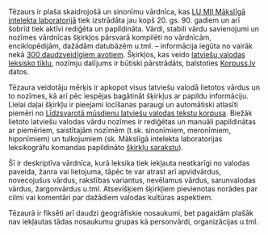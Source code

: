 Tēzaurs ir plaša skaidrojošā un sinonīmu vārdnīca, kas [LU MII Mākslīgā intelekta laboratorijā](https://ailab.lv/) tiek izstrādāta jau kopš 20. gs. 90. gadiem un arī šobrīd tiek aktīvi rediģēta un papildināta. Vārdi, stabili vārdu savienojumi un nozīmes vārdnīcas šķirkļos pārsvarā kompilēti no vārdnīcām, enciklopēdijām, dažādām datubāzēm u.tml. – informācija iegūta no vairāk nekā [300 daudzveidīgiem avotiem](https://tezaurs.lv/_avoti). Šķirkļos, kas veido [latviešu valodas leksisko tīklu](https://wordnet.ailab.lv/), nozīmju dalījums ir būtiski pārstrādāts, balstoties [Korpuss.lv](https://korpuss.lv/) datos.

Tēzaura veidotāju mērķis ir apkopot visus latviešu valodā lietotos vārdus un to nozīmes, kā arī pēc iespējas bagātināt šķirkļus ar papildu informāciju. Lielai daļai šķirkļu ir pieejami locīšanas paraugi un automātiski atlasīti piemēri no [Līdzsvarotā mūsdienu latviešu valodas tekstu korpusa](https://korpuss.lv/id/LVK2018). Biežāk lietoto latviešu valodas vārdu nozīmes ir rediģētas un manuāli papildinātas ar piemēriem, saistītajām nozīmēm (t.sk. sinonīmiem, meronīmiem, hiponīmiem) un tulkojumiem (sk. Mākslīgā intelekta laboratorijas leksikogrāfu komandas papildināto [šķirkļu sarakstu](https://wordnet.ailab.lv/wordlist)).

Šī ir deskriptīva vārdnīca, kurā leksika tiek iekļauta neatkarīgi no valodas paveida, žanra vai lietojuma, tāpēc te var atrast arī apvidvārdus, novecojušus vārdus, rakstības variantus, nevēlamus vārdus, sarunvalodas vārdus, žargonvārdus u.tml. Atsevišķiem šķirkļiem pievienotas norādes par cilmi vai komentāri par dažādiem valodas kultūras aspektiem.

Tēzaurā ir fiksēti arī daudzi ģeogrāfiskie nosaukumi, bet pagaidām plašāk nav iekļautas tādas nosaukumu grupas kā personvārdi, organizācijas u.tml.




